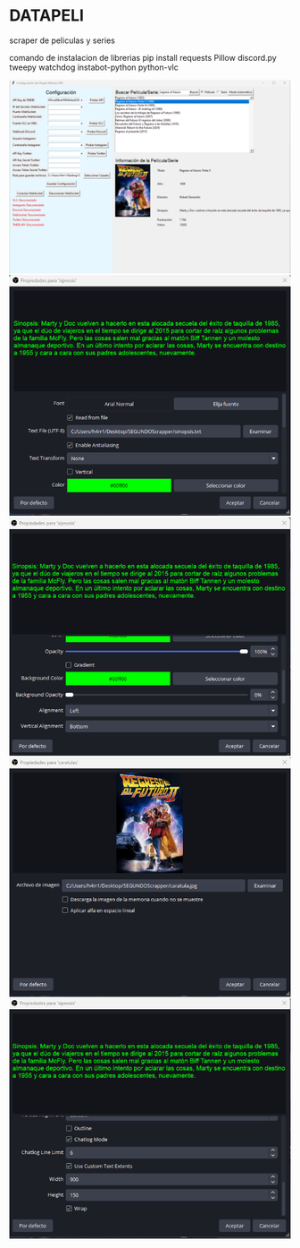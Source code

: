 # DATAPELI
scraper de peliculas y series

comando de instalacion de librerias
pip install requests Pillow discord.py tweepy watchdog instabot-python python-vlc

![interface grafica](https://github.com/SirFrancisDrakesTV/DATAPELI/blob/main/8C546FEE-AE82-4520-BE9F-CAA0DAF10BF6.png)
![info1](https://github.com/SirFrancisDrakesTV/DATAPELI/blob/main/5C0DCB72-BA03-4887-A7C7-D2BA9B9A4194.png)
![info2](https://github.com/SirFrancisDrakesTV/DATAPELI/blob/main/5AB5172C-B289-4092-8505-C20D2D5A016C.png)
![info3](https://github.com/SirFrancisDrakesTV/DATAPELI/blob/main/B0CAFF04-6AF1-4EAE-8337-0B4144A537D8.png)
![info4](https://github.com/SirFrancisDrakesTV/DATAPELI/blob/main/FEB5DFEB-AEE5-416C-AF13-259C868484ED.png)


